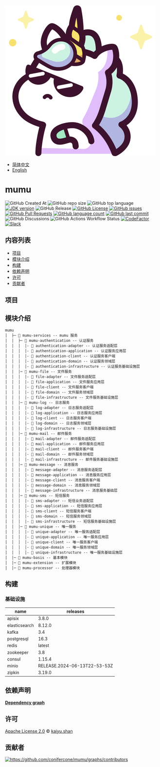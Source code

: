 ![mumu](./logo.svg)

- [简体中文](README.zh_CN.md)
- [English](README.md)

# mumu

![GitHub Created At](https://img.shields.io/github/created-at/conifercone/mumu)
![GitHub repo size](https://img.shields.io/github/repo-size/conifercone/mumu)
![GitHub top language](https://img.shields.io/github/languages/top/conifercone/mumu)
[![JDK version](https://img.shields.io/badge/JDK-21+-green.svg)](https://www.oracle.com/java/technologies/javase/jdk21-archive-downloads.html)
![GitHub Release](https://img.shields.io/github/v/release/conifercone/mumu)
[![GitHub License](https://img.shields.io/github/license/conifercone/mumu)](https://github.com/conifercone/mumu)
[![GitHub issues](https://img.shields.io/github/issues/conifercone/mumu)](https://github.com/conifercone/mumu/issues)
[![GitHub Pull Requests](https://img.shields.io/github/issues-pr/conifercone/mumu)](https://github.com/conifercone/mumu/pulls)
[![GitHub language count](https://img.shields.io/github/languages/count/conifercone/mumu)](https://github.com/conifercone/mumu)
[![GitHub last commit](https://img.shields.io/github/last-commit/conifercone/mumu/develop)](https://github.com/conifercone/mumu)
![GitHub Discussions](https://img.shields.io/github/discussions/conifercone/mumu)
![GitHub Actions Workflow Status](https://img.shields.io/github/actions/workflow/status/conifercone/mumu/dependency-submission.yml)
[![CodeFactor](https://www.codefactor.io/repository/github/conifercone/mumu/badge)](https://www.codefactor.io/repository/github/conifercone/mumu)
[![Slack](https://img.shields.io/badge/Slack-Join%20Our%20Community-green)](https://join.slack.com/t/mumu-community/shared_invite/zt-2ov97fcpj-bFJZmpXSp5YZWSU9zD7S5g)

## 内容列表

- [项目](#项目)
- [模块介绍](#模块介绍)
- [构建](#构建)
- [依赖声明](#依赖声明)
- [许可](#许可)
- [贡献者](#贡献者)

## 项目

## 模块介绍

```text
mumu
│  ├─ 📂 mumu-services -- mumu 服务
│  │  ├─ 📂 mumu-authentication -- 认证服务
│  │  │  │- 📂 authentication-adapter -- 认证服务适配层
│  │  │  │- 📂 authentication-application -- 认证服务应用层
│  │  │  │- 📂 authentication-client -- 认证服务客户端
│  │  │  │- 📂 authentication-domain -- 认证服务领域层
│  │  │  │- 📂 authentication-infrastructure -- 认证服务基础设施层
│  │  │─ 📂 mumu-file -- 文件服务
│  │  │  │- 📂 file-adapter -- 文件服务适配层
│  │  │  │- 📂 file-application -- 文件服务应用层
│  │  │  │- 📂 file-client -- 文件服务客户端
│  │  │  │- 📂 file-domain -- 文件服务领域层
│  │  │  │- 📂 file-infrastructure -- 文件服务基础设施层
│  │  │─ 📂 mumu-log -- 日志服务
│  │  │  │- 📂 log-adapter -- 日志服务适配层
│  │  │  │- 📂 log-application -- 日志服务应用层
│  │  │  │- 📂 log-client -- 日志服务客户端
│  │  │  │- 📂 log-domain -- 日志服务领域层
│  │  │  │- 📂 log-infrastructure -- 日志服务基础设施层
│  │  │─ 📂 mumu-mail -- 邮件服务
│  │  │  │- 📂 mail-adapter -- 邮件服务适配层
│  │  │  │- 📂 mail-application -- 邮件服务应用层
│  │  │  │- 📂 mail-client -- 邮件服务客户端
│  │  │  │- 📂 mail-domain -- 邮件服务领域层
│  │  │  │- 📂 mail-infrastructure -- 邮件服务基础设施层
│  │  │─ 📂 mumu-message -- 消息服务
│  │  │  │- 📂 message-adapter -- 消息服务适配层
│  │  │  │- 📂 message-application -- 消息服务应用层
│  │  │  │- 📂 message-client -- 消息服务客户端
│  │  │  │- 📂 message-domain -- 消息服务领域层
│  │  │  │- 📂 message-infrastructure -- 消息服务基础层
│  │  │─ 📂 mumu-sms -- 短信服务
│  │  │  │- 📂 sms-adapter -- 短信业务适配层
│  │  │  │- 📂 sms-application -- 短信服务应用层
│  │  │  │- 📂 sms-client -- 短信服务客户端
│  │  │  │- 📂 sms-domain -- 短信服务领域层
│  │  │  │- 📂 sms-infrastructure -- 短信服务基础设施层
│  │  │─ 📂 mumu-unique -- 唯一服务
│  │  │  │- 📂 unique-adapter -- 唯一服务适配层
│  │  │  │- 📂 unique-application -- 唯一服务应用层
│  │  │  │- 📂 unique-client -- 唯一服务客户端
│  │  │  │- 📂 unique-domain -- 唯一服务领域层
│  │  │  │- 📂 unique-infrastructure -- 唯一服务基础设施层
│  │─ 📂 mumu-basis -- 基本模块
│  │─ 📂 mumu-extension -- 扩展模块
│  │─ 📂 mumu-processor -- 处理器模块
```

## 构建

### 基础设施

| name          | releases                     |
|---------------|------------------------------|
| apisix        | 3.8.0                        |
| elasticsearch | 8.12.0                       |
| kafka         | 3.4                          |
| postgresql    | 16.3                         |
| redis         | latest                       |
| zookeeper     | 3.8                          |
| consul        | 1.15.4                       |
| minio         | RELEASE.2024-06-13T22-53-53Z |
| zipkin        | 3.19.0                       |

## 依赖声明

[**Dependency graph**](https://github.com/conifercone/mumu/network/dependencies)

## 许可

[Apache License 2.0](LICENSE) © <a href="mailto:kaiyu.shan@outlook.com">kaiyu.shan</a>

## 贡献者

<a href="https://github.com/conifercone/mumu/graphs/contributors">
  <img src="https://contrib.rocks/image?repo=conifercone/mumu"  alt="https://github.com/conifercone/mumu/graphs/contributors"/>
</a>
